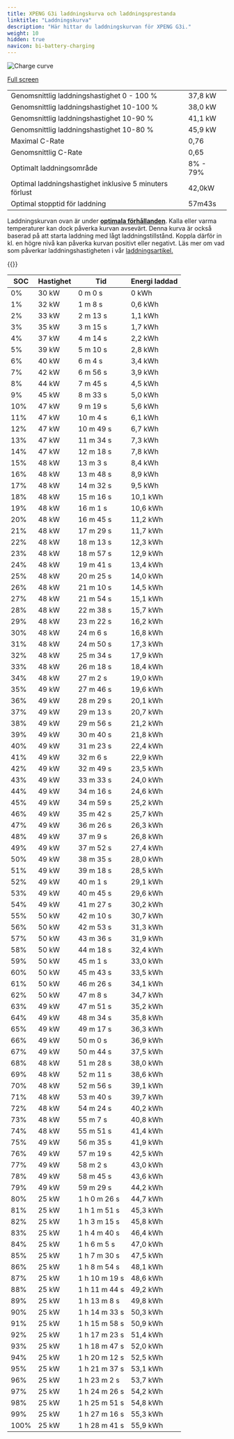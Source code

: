 ```yaml
---
title: XPENG G3i laddningskurva och laddningsprestanda
linktitle: "Laddningskurva"
description: "Här hittar du laddningskurvan för XPENG G3i."
weight: 10
hidden: true
navicon: bi-battery-charging
---
```

<!-- markdownlint-disable MD033 -->
<img src="../chargingcurve.svg" alt="Charge curve" class="img-fluid">

[Full screen](../chargingcurve.svg)


<table class="table table-striped">
<tbody>
<tr>
<td>Genomsnittlig laddningshastighet 0 - 100 %</td><td>37,8 kW</td>
</tr>
<tr>
<td>Genomsnittlig laddningshastighet 10-100 %</td><td>38,0 kW</td>
</tr>
<tr>
<td>Genomsnittlig laddningshastighet 10-90 %</td><td>41,1 kW</td>
</tr>
<tr>
<td>Genomsnittlig laddningshastighet 10-80 %</td><td>45,9 kW</td>
</tr>
<tr>
<td>Maximal C-Rate</td><td>0,76</td>
</tr>
<tr>
<td>Genomsnittlig C-Rate</td><td>0,65</td>
</tr>
<tr>
<td>Optimalt laddningsområde</td><td>8% - 79%</td>
</tr>
<tr>
<td>Optimal laddningshastighet inklusive 5 minuters förlust</td><td>42,0kW</td>
</tr>
<tr>
<td>Optimal stopptid för laddning</td><td>57m43s</td>
</tr>
</tbody>
</table>


Laddningskurvan ovan är under **[optimala förhållanden](../../../../../technology/battery/charging/#temperatur)**. Kalla eller varma temperaturer kan dock påverka kurvan avsevärt. Denna kurva är också baserad på att starta laddning med lågt laddningstillstånd. Koppla därför in kl. en högre nivå kan påverka kurvan positivt eller negativt. Läs mer om vad som påverkar laddningshastigheten i vår [laddningsartikel.](../../../../../technology/battery/charging/) 


{{<evkxdisplayaddarticle />}}
<table class="table table-striped">
<thead>
<tr><th>SOC</th><th>Hastighet</th><th>Tid</th><th>Energi laddad</th></tr>
</thead>
<tbody>
<tr>
<td>0%</td><td>30 kW</td><td> 0 m 0 s </td><td>0 kWh </td>
</tr>
<tr>
<td>1%</td><td>32 kW</td><td> 1 m 8 s </td><td>0,6 kWh </td>
</tr>
<tr>
<td>2%</td><td>33 kW</td><td> 2 m 13 s </td><td>1,1 kWh </td>
</tr>
<tr>
<td>3%</td><td>35 kW</td><td> 3 m 15 s </td><td>1,7 kWh </td>
</tr>
<tr>
<td>4%</td><td>37 kW</td><td> 4 m 14 s </td><td>2,2 kWh </td>
</tr>
<tr>
<td>5%</td><td>39 kW</td><td> 5 m 10 s </td><td>2,8 kWh </td>
</tr>
<tr>
<td>6%</td><td>40 kW</td><td> 6 m 4 s </td><td>3,4 kWh </td>
</tr>
<tr>
<td>7%</td><td>42 kW</td><td> 6 m 56 s </td><td>3,9 kWh </td>
</tr>
<tr>
<td>8%</td><td>44 kW</td><td> 7 m 45 s </td><td>4,5 kWh </td>
</tr>
<tr>
<td>9%</td><td>45 kW</td><td> 8 m 33 s </td><td>5,0 kWh </td>
</tr>
<tr>
<td>10%</td><td>47 kW</td><td> 9 m 19 s </td><td>5,6 kWh </td>
</tr>
<tr>
<td>11%</td><td>47 kW</td><td> 10 m 4 s </td><td>6,1 kWh </td>
</tr>
<tr>
<td>12%</td><td>47 kW</td><td> 10 m 49 s </td><td>6,7 kWh </td>
</tr>
<tr>
<td>13%</td><td>47 kW</td><td> 11 m 34 s </td><td>7,3 kWh </td>
</tr>
<tr>
<td>14%</td><td>47 kW</td><td> 12 m 18 s </td><td>7,8 kWh </td>
</tr>
<tr>
<td>15%</td><td>48 kW</td><td> 13 m 3 s </td><td>8,4 kWh </td>
</tr>
<tr>
<td>16%</td><td>48 kW</td><td> 13 m 48 s </td><td>8,9 kWh </td>
</tr>
<tr>
<td>17%</td><td>48 kW</td><td> 14 m 32 s </td><td>9,5 kWh </td>
</tr>
<tr>
<td>18%</td><td>48 kW</td><td> 15 m 16 s </td><td>10,1 kWh </td>
</tr>
<tr>
<td>19%</td><td>48 kW</td><td> 16 m 1 s </td><td>10,6 kWh </td>
</tr>
<tr>
<td>20%</td><td>48 kW</td><td> 16 m 45 s </td><td>11,2 kWh </td>
</tr>
<tr>
<td>21%</td><td>48 kW</td><td> 17 m 29 s </td><td>11,7 kWh </td>
</tr>
<tr>
<td>22%</td><td>48 kW</td><td> 18 m 13 s </td><td>12,3 kWh </td>
</tr>
<tr>
<td>23%</td><td>48 kW</td><td> 18 m 57 s </td><td>12,9 kWh </td>
</tr>
<tr>
<td>24%</td><td>48 kW</td><td> 19 m 41 s </td><td>13,4 kWh </td>
</tr>
<tr>
<td>25%</td><td>48 kW</td><td> 20 m 25 s </td><td>14,0 kWh </td>
</tr>
<tr>
<td>26%</td><td>48 kW</td><td> 21 m 10 s </td><td>14,5 kWh </td>
</tr>
<tr>
<td>27%</td><td>48 kW</td><td> 21 m 54 s </td><td>15,1 kWh </td>
</tr>
<tr>
<td>28%</td><td>48 kW</td><td> 22 m 38 s </td><td>15,7 kWh </td>
</tr>
<tr>
<td>29%</td><td>48 kW</td><td> 23 m 22 s </td><td>16,2 kWh </td>
</tr>
<tr>
<td>30%</td><td>48 kW</td><td> 24 m 6 s </td><td>16,8 kWh </td>
</tr>
<tr>
<td>31%</td><td>48 kW</td><td> 24 m 50 s </td><td>17,3 kWh </td>
</tr>
<tr>
<td>32%</td><td>48 kW</td><td> 25 m 34 s </td><td>17,9 kWh </td>
</tr>
<tr>
<td>33%</td><td>48 kW</td><td> 26 m 18 s </td><td>18,4 kWh </td>
</tr>
<tr>
<td>34%</td><td>48 kW</td><td> 27 m 2 s </td><td>19,0 kWh </td>
</tr>
<tr>
<td>35%</td><td>49 kW</td><td> 27 m 46 s </td><td>19,6 kWh </td>
</tr>
<tr>
<td>36%</td><td>49 kW</td><td> 28 m 29 s </td><td>20,1 kWh </td>
</tr>
<tr>
<td>37%</td><td>49 kW</td><td> 29 m 13 s </td><td>20,7 kWh </td>
</tr>
<tr>
<td>38%</td><td>49 kW</td><td> 29 m 56 s </td><td>21,2 kWh </td>
</tr>
<tr>
<td>39%</td><td>49 kW</td><td> 30 m 40 s </td><td>21,8 kWh </td>
</tr>
<tr>
<td>40%</td><td>49 kW</td><td> 31 m 23 s </td><td>22,4 kWh </td>
</tr>
<tr>
<td>41%</td><td>49 kW</td><td> 32 m 6 s </td><td>22,9 kWh </td>
</tr>
<tr>
<td>42%</td><td>49 kW</td><td> 32 m 49 s </td><td>23,5 kWh </td>
</tr>
<tr>
<td>43%</td><td>49 kW</td><td> 33 m 33 s </td><td>24,0 kWh </td>
</tr>
<tr>
<td>44%</td><td>49 kW</td><td> 34 m 16 s </td><td>24,6 kWh </td>
</tr>
<tr>
<td>45%</td><td>49 kW</td><td> 34 m 59 s </td><td>25,2 kWh </td>
</tr>
<tr>
<td>46%</td><td>49 kW</td><td> 35 m 42 s </td><td>25,7 kWh </td>
</tr>
<tr>
<td>47%</td><td>49 kW</td><td> 36 m 26 s </td><td>26,3 kWh </td>
</tr>
<tr>
<td>48%</td><td>49 kW</td><td> 37 m 9 s </td><td>26,8 kWh </td>
</tr>
<tr>
<td>49%</td><td>49 kW</td><td> 37 m 52 s </td><td>27,4 kWh </td>
</tr>
<tr>
<td>50%</td><td>49 kW</td><td> 38 m 35 s </td><td>28,0 kWh </td>
</tr>
<tr>
<td>51%</td><td>49 kW</td><td> 39 m 18 s </td><td>28,5 kWh </td>
</tr>
<tr>
<td>52%</td><td>49 kW</td><td> 40 m 1 s </td><td>29,1 kWh </td>
</tr>
<tr>
<td>53%</td><td>49 kW</td><td> 40 m 45 s </td><td>29,6 kWh </td>
</tr>
<tr>
<td>54%</td><td>49 kW</td><td> 41 m 27 s </td><td>30,2 kWh </td>
</tr>
<tr>
<td>55%</td><td>50 kW</td><td> 42 m 10 s </td><td>30,7 kWh </td>
</tr>
<tr>
<td>56%</td><td>50 kW</td><td> 42 m 53 s </td><td>31,3 kWh </td>
</tr>
<tr>
<td>57%</td><td>50 kW</td><td> 43 m 36 s </td><td>31,9 kWh </td>
</tr>
<tr>
<td>58%</td><td>50 kW</td><td> 44 m 18 s </td><td>32,4 kWh </td>
</tr>
<tr>
<td>59%</td><td>50 kW</td><td> 45 m 1 s </td><td>33,0 kWh </td>
</tr>
<tr>
<td>60%</td><td>50 kW</td><td> 45 m 43 s </td><td>33,5 kWh </td>
</tr>
<tr>
<td>61%</td><td>50 kW</td><td> 46 m 26 s </td><td>34,1 kWh </td>
</tr>
<tr>
<td>62%</td><td>50 kW</td><td> 47 m 8 s </td><td>34,7 kWh </td>
</tr>
<tr>
<td>63%</td><td>49 kW</td><td> 47 m 51 s </td><td>35,2 kWh </td>
</tr>
<tr>
<td>64%</td><td>49 kW</td><td> 48 m 34 s </td><td>35,8 kWh </td>
</tr>
<tr>
<td>65%</td><td>49 kW</td><td> 49 m 17 s </td><td>36,3 kWh </td>
</tr>
<tr>
<td>66%</td><td>49 kW</td><td> 50 m 0 s </td><td>36,9 kWh </td>
</tr>
<tr>
<td>67%</td><td>49 kW</td><td> 50 m 44 s </td><td>37,5 kWh </td>
</tr>
<tr>
<td>68%</td><td>48 kW</td><td> 51 m 28 s </td><td>38,0 kWh </td>
</tr>
<tr>
<td>69%</td><td>48 kW</td><td> 52 m 11 s </td><td>38,6 kWh </td>
</tr>
<tr>
<td>70%</td><td>48 kW</td><td> 52 m 56 s </td><td>39,1 kWh </td>
</tr>
<tr>
<td>71%</td><td>48 kW</td><td> 53 m 40 s </td><td>39,7 kWh </td>
</tr>
<tr>
<td>72%</td><td>48 kW</td><td> 54 m 24 s </td><td>40,2 kWh </td>
</tr>
<tr>
<td>73%</td><td>48 kW</td><td> 55 m 7 s </td><td>40,8 kWh </td>
</tr>
<tr>
<td>74%</td><td>48 kW</td><td> 55 m 51 s </td><td>41,4 kWh </td>
</tr>
<tr>
<td>75%</td><td>49 kW</td><td> 56 m 35 s </td><td>41,9 kWh </td>
</tr>
<tr>
<td>76%</td><td>49 kW</td><td> 57 m 19 s </td><td>42,5 kWh </td>
</tr>
<tr>
<td>77%</td><td>49 kW</td><td> 58 m 2 s </td><td>43,0 kWh </td>
</tr>
<tr>
<td>78%</td><td>49 kW</td><td> 58 m 45 s </td><td>43,6 kWh </td>
</tr>
<tr>
<td>79%</td><td>49 kW</td><td> 59 m 29 s </td><td>44,2 kWh </td>
</tr>
<tr>
<td>80%</td><td>25 kW</td><td>1 h 0 m 26 s </td><td>44,7 kWh </td>
</tr>
<tr>
<td>81%</td><td>25 kW</td><td>1 h 1 m 51 s </td><td>45,3 kWh </td>
</tr>
<tr>
<td>82%</td><td>25 kW</td><td>1 h 3 m 15 s </td><td>45,8 kWh </td>
</tr>
<tr>
<td>83%</td><td>25 kW</td><td>1 h 4 m 40 s </td><td>46,4 kWh </td>
</tr>
<tr>
<td>84%</td><td>25 kW</td><td>1 h 6 m 5 s </td><td>47,0 kWh </td>
</tr>
<tr>
<td>85%</td><td>25 kW</td><td>1 h 7 m 30 s </td><td>47,5 kWh </td>
</tr>
<tr>
<td>86%</td><td>25 kW</td><td>1 h 8 m 54 s </td><td>48,1 kWh </td>
</tr>
<tr>
<td>87%</td><td>25 kW</td><td>1 h 10 m 19 s </td><td>48,6 kWh </td>
</tr>
<tr>
<td>88%</td><td>25 kW</td><td>1 h 11 m 44 s </td><td>49,2 kWh </td>
</tr>
<tr>
<td>89%</td><td>25 kW</td><td>1 h 13 m 8 s </td><td>49,8 kWh </td>
</tr>
<tr>
<td>90%</td><td>25 kW</td><td>1 h 14 m 33 s </td><td>50,3 kWh </td>
</tr>
<tr>
<td>91%</td><td>25 kW</td><td>1 h 15 m 58 s </td><td>50,9 kWh </td>
</tr>
<tr>
<td>92%</td><td>25 kW</td><td>1 h 17 m 23 s </td><td>51,4 kWh </td>
</tr>
<tr>
<td>93%</td><td>25 kW</td><td>1 h 18 m 47 s </td><td>52,0 kWh </td>
</tr>
<tr>
<td>94%</td><td>25 kW</td><td>1 h 20 m 12 s </td><td>52,5 kWh </td>
</tr>
<tr>
<td>95%</td><td>25 kW</td><td>1 h 21 m 37 s </td><td>53,1 kWh </td>
</tr>
<tr>
<td>96%</td><td>25 kW</td><td>1 h 23 m 2 s </td><td>53,7 kWh </td>
</tr>
<tr>
<td>97%</td><td>25 kW</td><td>1 h 24 m 26 s </td><td>54,2 kWh </td>
</tr>
<tr>
<td>98%</td><td>25 kW</td><td>1 h 25 m 51 s </td><td>54,8 kWh </td>
</tr>
<tr>
<td>99%</td><td>25 kW</td><td>1 h 27 m 16 s </td><td>55,3 kWh </td>
</tr>
<tr>
<td>100%</td><td>25 kW</td><td>1 h 28 m 41 s </td><td>55,9 kWh </td>
</tr>
</tbody>
</table>

